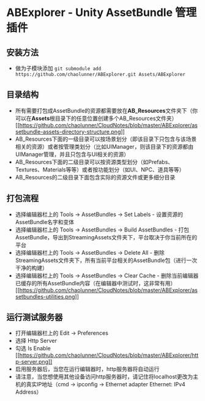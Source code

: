 # ABExplorer - Unity AssetBundle 管理插件

安装方法
---

- 做为子模块添加 `git submodule add https://github.com/chaolunner/ABExplorer.git Assets/ABExplorer`

目录结构
---

- 所有需要打包成AssetBundle的资源都需要放在**AB_Resources**文件夹下（你可以在**Assets**根目录下的任意位置创建多个AB_Resources文件夹）
  [[https://github.com/chaolunner/CloudNotes/blob/master/ABExplorer/assetbundle-assets-directory-structure.png]]
- AB_Resources下面的一级目录可以按场景划分（即该目录下只包含与该场景相关的资源）或者按管理类划分（比如UIManager，则该目录下的资源都由UIManager管理，并且只包含与UI相关的资源）
- AB_Resources下面的二级目录可以按资源类型划分（如Prefabs、Textures、Materials等等）或者按功能划分（如UI、NPC、道具等等）
- AB_Resources的二级目录下面包含实际的资源文件或更多细分目录

打包流程
---

- 选择编辑器栏上的 Tools → AssetBundles → Set Labels - 设置资源的AssetBundle名字和变体
- 选择编辑器栏上的 Tools → AssetBundles → Build AssetBundles - 打包AssetBundle，导出到StreamingAssets文件夹下，平台取决于你当前所在的平台
- 选择编辑器栏上的 Tools → AssetBundles → Delete All - 删除StreamingAssets文件夹下，所有当前平台相关的AssetBundle包（进行一次干净的构建）
- 选择编辑器栏上的 Tools → AssetBundles → Clear Cache - 删除当前编辑器已缓存的所有AssetBundle内容（在编辑器中测试时，这非常有用）
  [[https://github.com/chaolunner/CloudNotes/blob/master/ABExplorer/assetbundles-utilities.png]]
  
运行测试服务器
---

- 打开编辑器栏上的 Edit → Preferences
- 选择 Http Server
- 勾选 Is Enable
  [[https://github.com/chaolunner/CloudNotes/blob/master/ABExplorer/http-server.png]]
- 启用服务器后，当您在运行编辑器时，http服务器将自动运行
- 请注意，当您想使用其他设备访问http服务器时，请记住将localhost更改为主机的真实IP地址（cmd → ipconfig → Ethernet adapter Ethernet: IPv4 Address）